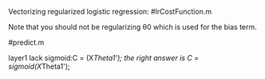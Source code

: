 Vectorizing regularized logistic regression:
#lrCostFunction.m

Note that you should not be regularizing θ0 which is used for the bias term.

#predict.m

layer1 lack sigmoid:C = (X*Theta1');   the right answer is C = sigmoid(X*Theta1');
